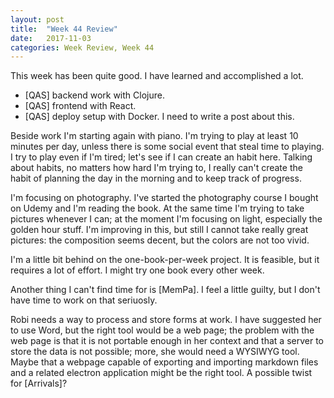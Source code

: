 ```yaml
---
layout: post
title:  "Week 44 Review"
date:   2017-11-03
categories: Week Review, Week 44
---
```


This week has been quite good. I have learned and accomplished a lot.

- [QAS] backend work with Clojure.
- [QAS] frontend with React.
- [QAS] deploy setup with Docker. I need to write a post about this.

Beside work I'm starting again with piano. I'm trying to play at least 10 minutes per day, unless there is some social event that steal time to playing.
I try to play even if I'm tired; let's see if I can create an habit here.
Talking about habits, no matters how hard I'm trying to, I really can't create the habit of planning the day in the morning and to keep track of progress.

I'm focusing on photography. I've started the photography course I bought on Udemy and I'm reading the book.
At the same time I'm trying to take pictures whenever I can; at the moment I'm focusing on light, especially the golden hour stuff.
I'm improving in this, but still I cannot take really great pictures: the composition seems decent, but the colors are not too vivid.

I'm a little bit behind on the one-book-per-week project. It is feasible, but it requires a lot of effort. I might try one book every other week.

Another thing I can't find time for is [MemPa]. I feel a little guilty, but I don't have time to work on that seriuosly.

Robi needs a way to process and store forms at work. I have suggested her to use Word, but the right tool would be a web page; the problem with the
web page is that it is not portable enough in her context and that a server to store the data is not possible; more, she would need a WYSIWYG tool.
Maybe that a webpage capable of exporting and importing markdown files and a related electron application might be the right tool. A possible twist for [Arrivals]?

